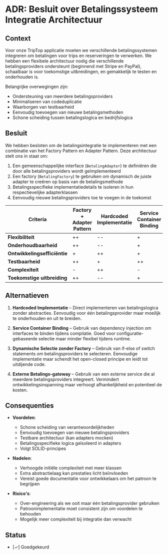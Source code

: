 # ADR: Besluit over Betalingssysteem Integratie Architectuur

## Context
Voor onze TripTop applicatie moeten we verschillende betalingssystemen integreren om betalingen voor trips en reserveringen te verwerken. We hebben een flexibele architectuur nodig die verschillende betalingsproviders ondersteunt (beginnend met Stripe en PayPal), schaalbaar is voor toekomstige uitbreidingen, en gemakkelijk te testen en onderhouden is.

Belangrijke overwegingen zijn:
- Ondersteuning van meerdere betalingsproviders
- Minimaliseren van codeduplicatie
- Waarborgen van testbaarheid
- Eenvoudig toevoegen van nieuwe betalingsmethoden
- Schone scheiding tussen betalingslogica en bedrijfslogica

## Besluit
We hebben besloten om de betalingsintegratie te implementeren met een combinatie van het Factory Pattern en Adapter Pattern. Deze architectuur stelt ons in staat om:

1. Een gemeenschappelijke interface (`BetalingAdapter`) te definiëren die door alle betalingsproviders wordt geïmplementeerd
2. Een factory (`BetalingFactory`) te gebruiken om dynamisch de juiste adapter te creëren op basis van de betalingsmethode
3. Betalingsspecifieke implementatiedetails te isoleren in hun respectievelijke adapterklassen
4. Eenvoudig nieuwe betalingsproviders toe te voegen in de toekomst

| Criteria                   | Factory + Adapter Pattern | Hardcoded Implementatie | Service Container Binding | Dynamische Selectie (if-else) | Externe Betalings-gateway |
|----------------------------|---------------------------|--------------------------|---------------------------|-------------------------------|--------------------------|
| **Flexibiliteit**          | ++                        | --                       | +                         | -                             | +                        |
| **Onderhoudbaarheid**      | ++                        | --                       | +                         | -                             | ++                       |
| **Ontwikkelingsefficiëntie** | +                       | ++                       | +                         | ++                            | -                        |
| **Testbaarheid**           | ++                        | +                        | ++                        | +                             | -                        |
| **Complexiteit**           | -                         | ++                       | -                         | +                             | ++                       |
| **Toekomstige uitbreiding** | ++                       | --                       | +                         | --                            | +                        |

## Alternatieven
1. **Hardcoded Implementatie** – Direct implementeren van betalingslogica zonder abstracties. Eenvoudig voor één betalingsprovider maar moeilijk te onderhouden en uit te breiden.

2. **Service Container Binding** – Gebruik van dependency injection om interfaces te binden tijdens compilatie. Goed voor configuratie-gebaseerde selectie maar minder flexibel tijdens runtime.

3. **Dynamische Selectie zonder Factory** – Gebruik van if-else of switch statements om betalingsproviders te selecteren. Eenvoudige implementatie maar schendt het open-closed principe en leidt tot uitdijende code.

4. **Externe Betalings-gateway** – Gebruik van een externe service die al meerdere betalingsproviders integreert. Vermindert ontwikkelingsinspanning maar verhoogt afhankelijkheid en potentieel de kosten.

## Consequenties
- **Voordelen**:  
  - Schone scheiding van verantwoordelijkheden
  - Eenvoudig toevoegen van nieuwe betalingsproviders
  - Testbare architectuur (kan adapters mocken)
  - Betalingsspecifieke logica geïsoleerd in adapters
  - Volgt SOLID-principes

- **Nadelen**:  
  - Verhoogde initiële complexiteit met meer klassen
  - Extra abstractielaag kan prestaties licht beïnvloeden
  - Vereist goede documentatie voor ontwikkelaars om het patroon te begrijpen

- **Risico's**:  
  - Over-engineering als we ooit maar één betalingsprovider gebruiken
  - Patroonimplementatie moet consistent zijn om voordelen te behouden
  - Mogelijk meer complexiteit bij integratie dan verwacht

## Status
- [✓] Goedgekeurd
